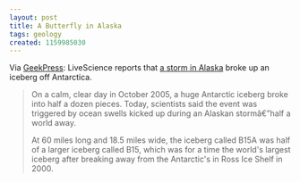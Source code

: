 ```yaml
---
layout: post
title: A Butterfly in Alaska
tags: geology
created: 1159985030
---
```

Via [GeekPress](http://www.geekpress.com/2006/10/storm-swells-in-alaska-caused-breakup.html):  LiveScience reports that [a storm in Alaska](http://www.livescience.com/forcesofnature/061002_iceberg_wave.html) broke up an iceberg off Antarctica.

> On a calm, clear day in October 2005, a huge Antarctic iceberg broke into half a dozen pieces. Today, scientists said the event was triggered by ocean swells kicked up during an Alaskan stormâ€”half a world away.
> 
> At 60 miles long and 18.5 miles wide, the iceberg called B15A was half of a larger iceberg called B15, which was for a time the world's largest iceberg after breaking away from the Antarctic's in Ross Ice Shelf in 2000. 
